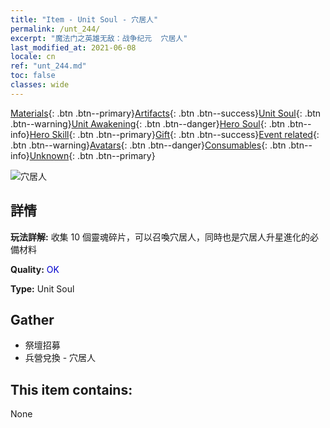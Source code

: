 ```yaml
---
title: "Item - Unit Soul - 穴居人"
permalink: /unt_244/
excerpt: "魔法门之英雄无敌：战争纪元  穴居人"
last_modified_at: 2021-06-08
locale: cn
ref: "unt_244.md"
toc: false
classes: wide
---
```

 [Materials](/ItemsCN/){: .btn .btn--primary}[Artifacts](/ItemsCN/Artifacts/){: .btn .btn--success}[Unit Soul](/ItemsCN/UnitSoul/){: .btn .btn--warning}[Unit Awakening](/ItemsCN/UnitAwakening/){: .btn .btn--danger}[Hero Soul](/ItemsCN/HeroSoul/){: .btn .btn--info}[Hero Skill](/ItemsCN/HeroSkill/){: .btn .btn--primary}[Gift](/ItemsCN/Gift/){: .btn .btn--success}[Event related](/ItemsCN/Events/){: .btn .btn--warning}[Avatars](/ItemsCN/Avatars/){: .btn .btn--danger}[Consumables](/ItemsCN/Consumables/){: .btn .btn--info}[Unknown](/ItemsCN/Unknown/){: .btn .btn--primary}

 ![穴居人](/images/u/ti_dongxueren.jpg)

## 詳情
 **玩法詳解:** 收集 10 個靈魂碎片，可以召喚穴居人，同時也是穴居人升星進化的必備材料

 **Quality:** <span style="color: #0000CD">OK</span>

 **Type:** Unit Soul

## Gather

*    祭壇招募 
*    兵營兌換 - 穴居人 

## This item contains:

  None

